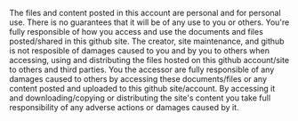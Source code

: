 The files and content posted in this account are personal and for personal use. There is no guarantees that it will be of any use to you or others. 
You're fully responsible of how you access and use the documents and files posted/shared in this github site.
The creator, site maintenance, and github is not resposible of damages caused to you and by you to others when accessing, using and distributing the files hosted on this github account/site to others and third parties.
You the accessor are fully responsible of any damages caused to others by accessing these documents/files or any content posted and uploaded to this github site/account.
By accessing it and downloading/copying or distributing the site's content you take full responsibility of any adverse actions or damages caused by it.
